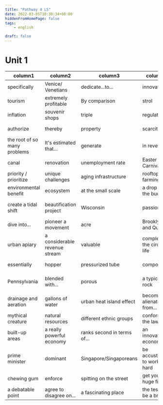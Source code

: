 ```yaml
---
title: "Pathway 4 LS"
date: 2022-03-05T10:30:34+08:00
hiddenFromHomePage: false
tags:
    - english

draft: false
---
```


# Unit 1

| **column1**                  | **column2**                   | **column3**                 | **column4**                   | **column5**               |
|------------------------------|-------------------------------|-----------------------------|-------------------------------|---------------------------|
| specifically                 | Venice/ Venetians             | dedicate...to...            | innovative                    | barrier                   |
| tourism                      | extremely profitable          | By comparison               | strol                         | gondolas                  |
| inflation                    | souvenir shops                | triple                      | regulate                      | residential buildings     |
| authorize                    | thereby                       | property                    | scarcity                      | affordable housing        |
| the root of so many problems | It's estimated that...        | generate                    | in revenue                    | financial pressure        |
| canal                        | renovation                    | unemployment rate           | Easter and Carnival           | maximize                  |
| priority / prioritize        | unique challenges             | aging infrastructure        | rooftop farming               | tremendous                |
| environmental benefit        | ecosystem                     | at the small scale          | a drop in the bucket          | gain momentum             |
| create a tidal shift         | beautification project        | Wisconsin                   | passion                       | absolutely no utilization |
| dive into...                 | pioneer a movement            | acre                        | Brooklyn and Queens           | core business             |
| urban apiary                 | a considerable revenue stream | valuable                    | complete the circle of life   | blower truck              |
| essentially                  | hopper                        | pressurized tube            | compost                       | mushroom production       |
| Pennsylvania                 | blended with...               | porous                      | a typical rock                | harbor microbial activity |
| drainage and aeration        | gallons of water              | urban heat island effect    | become alienated from...      | a significant fraction    |
| mythical creature            | natural resources             | different ethnic groups     | conform to the laws           | urbanized                 |
| built-up areas               | a really powerful economy     | ranks second in terms of... | an innovative economy         | affluent countries        |
| prime minister               | dominant                      | Singapore/Singaporeans      | be accustomed to working hard | internalize               |
| chewing gum                  | enforce                       | spitting on the street      | get you a huge fine           | flush the toilet          |
| a debatable point            | agree to disagree on...       | a fascinating place         | the test will be a breeze     | a life saver              |

